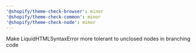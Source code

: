```yaml
---
'@shopify/theme-check-browser': minor
'@shopify/theme-check-common': minor
'@shopify/theme-check-node': minor
---
```


Make LiquidHTMLSyntaxError more tolerant to unclosed nodes in branching code
